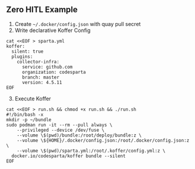 ## Zero HITL Example
  1. Create `~/.docker/config.json` with quay pull secret
  2. Write declarative Koffer Config
```
cat <<EOF > sparta.yml
koffer:
  silent: true
  plugins:
    collector-infra:
      service: github.com
      organization: codesparta
      branch: master
      version: 4.5.11
EOF
```
  3. Execute Koffer
```
cat <<EOF > run.sh && chmod +x run.sh && ./run.sh
#!/bin/bash -x
mkdir -p ~/bundle
sudo podman run -it --rm --pull always \
    --privileged --device /dev/fuse \
    --volume \$(pwd)/bundle:/root/deploy/bundle:z \
    --volume \${HOME}/.docker/config.json:/root/.docker/config.json:z \
    --volume \$(pwd)/sparta.yml:/root/.koffer/config.yml:z \
  docker.io/codesparta/koffer bundle --silent
EOF
```
